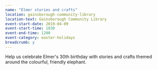 ```yaml
---
name: "Elmer stories and crafts"
location: gainsborough-community-library
location-text: Gainsborough Community Library
event-start-date: 2019-04-09
event-start-time: 1030
event-end-time: 1200
event-category: easter-holidays
breadcrumb: y
---
```


Help us celebrate Elmer's 30th birthday with stories and crafts themed around the colourful, friendly elephant.
